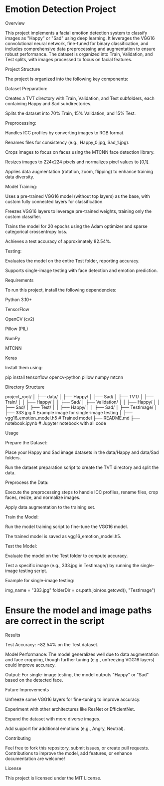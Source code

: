 # Emotion Detection Project

Overview

This project implements a facial emotion detection system to classify images as "Happy" or "Sad" using deep learning. It leverages the VGG16 convolutional neural network, fine-tuned for binary classification, and includes comprehensive data preprocessing and augmentation to ensure robust performance. The dataset is organized into Train, Validation, and Test splits, with images processed to focus on facial features.

Project Structure

The project is organized into the following key components:





Dataset Preparation:





Creates a TVT directory with Train, Validation, and Test subfolders, each containing Happy and Sad subdirectories.



Splits the dataset into 70% Train, 15% Validation, and 15% Test.



Preprocessing:





Handles ICC profiles by converting images to RGB format.



Renames files for consistency (e.g., Happy_0.jpg, Sad_1.jpg).



Crops images to focus on faces using the MTCNN face detection library.



Resizes images to 224x224 pixels and normalizes pixel values to [0,1].



Applies data augmentation (rotation, zoom, flipping) to enhance training data diversity.



Model Training:





Uses a pre-trained VGG16 model (without top layers) as the base, with custom fully connected layers for classification.



Freezes VGG16 layers to leverage pre-trained weights, training only the custom classifier.



Trains the model for 20 epochs using the Adam optimizer and sparse categorical crossentropy loss.



Achieves a test accuracy of approximately 82.54%.



Testing:





Evaluates the model on the entire Test folder, reporting accuracy.



Supports single-image testing with face detection and emotion prediction.

Requirements

To run this project, install the following dependencies:





Python 3.10+



TensorFlow



OpenCV (cv2)



Pillow (PIL)



NumPy



MTCNN



Keras

Install them using:

pip install tensorflow opencv-python pillow numpy mtcnn

Directory Structure

project_root/
│
├── data/
│   ├── Happy/
│   ├── Sad/
│
├── TVT/
│   ├── Train/
│   │   ├── Happy/
│   │   ├── Sad/
│   ├── Validation/
│   │   ├── Happy/
│   │   ├── Sad/
│   ├── Test/
│   │   ├── Happy/
│   │   ├── Sad/
│
├── TestImage/
│   ├── 333.jpg  # Example image for single-image testing
│
├── vgg16_emotion_model.h5  # Trained model
├── README.md
├── notebook.ipynb  # Jupyter notebook with all code

Usage





Prepare the Dataset:





Place your Happy and Sad image datasets in the data/Happy and data/Sad folders.



Run the dataset preparation script to create the TVT directory and split the data.



Preprocess the Data:





Execute the preprocessing steps to handle ICC profiles, rename files, crop faces, resize, and normalize images.



Apply data augmentation to the training set.



Train the Model:





Run the model training script to fine-tune the VGG16 model.



The trained model is saved as vgg16_emotion_model.h5.



Test the Model:





Evaluate the model on the Test folder to compute accuracy.



Test a specific image (e.g., 333.jpg in TestImage/) by running the single-image testing script.

Example for single-image testing:

img_name = "333.jpg"
folderDir = os.path.join(os.getcwd(), "TestImage")
# Ensure the model and image paths are correct in the script

Results





Test Accuracy: ~82.54% on the Test dataset.



Model Performance: The model generalizes well due to data augmentation and face cropping, though further tuning (e.g., unfreezing VGG16 layers) could improve accuracy.



Output: For single-image testing, the model outputs "Happy" or "Sad" based on the detected face.

Future Improvements





Unfreeze some VGG16 layers for fine-tuning to improve accuracy.



Experiment with other architectures like ResNet or EfficientNet.



Expand the dataset with more diverse images.



Add support for additional emotions (e.g., Angry, Neutral).

Contributing

Feel free to fork this repository, submit issues, or create pull requests. Contributions to improve the model, add features, or enhance documentation are welcome!

License

This project is licensed under the MIT License.
